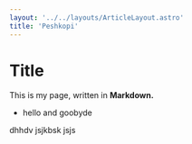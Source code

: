 ```yaml
---
layout: '../../layouts/ArticleLayout.astro'
title: 'Peshkopi'
---
```


# Title

This is my page, written in **Markdown.**

- hello and goobyde

dhhdv jsjkbsk jsjs